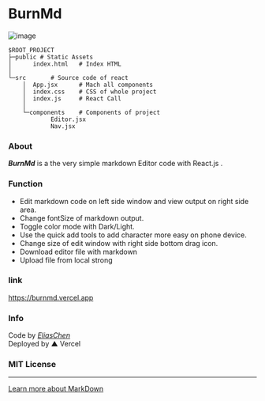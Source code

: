 # BurnMd

![image](https://user-images.githubusercontent.com/76611085/190861850-b4e10ce4-8719-4918-a61a-f53309f1396a.png)

```
$ROOT_PROJECT
├─public # Static Assets
│      index.html	# Index HTML		
│      
└─src		# Source code of react
    │  App.jsx		# Mach all components
    │  index.css	# CSS of whole project
    │  index.js		# React Call 
    │  
    └─components	# Components of project	
            Editor.jsx	 
            Nav.jsx	
```
### About
***BurnMd***  is a the very simple markdown Editor code with React.js .

### Function
- Edit markdown code on left side window and view output on right side area.
- Change fontSize of markdown output.
- Toggle color mode with Dark/Light.
- Use the quick add tools to add character more easy on phone device.
- Change size of edit window with right side bottom drag icon.
- Download editor file with markdown
- Upload file from local strong

### link
https://burnmd.vercel.app

### Info
Code by [*EliasChen*](https://eliaschenabout.vercel.app)\
Deployed by ▲ Vercel

### MIT License
---

[Learn more about MarkDown](https://daringfireball.net/projects/markdown/)

